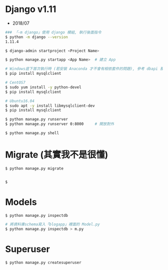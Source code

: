 # Django v1.11
- 2018/07

```sh
### 「-m django」使用 django 模組, 執行後面指令
$ python -m django --version
1.11.4

$ django-admin startproject <Project Name>

$ python manage.py startapp <App Name>  # 建立 App
```


``` sh
# Windows底下首次執行時 (若安裝 Anaconda 才不會有相依套件的問題), 參考 dbapi 那篇
$ pip install mysqlclient

# CentOS7
$ sudo yum install -y python-devel
$ pip install mysqlclient

# Ubuntu16.04
$ sudo apt -y install libmysqlclient-dev
$ pip install mysqlclient
```

```sh
$ python manage.py runserver
$ python manage.py runserver 0:8000     # 開放對外

$ python manage.py shell
```

# Migrate (其實我不是很懂)

```sh
$ python manage.py migrate


$
```

# Models

```sh
$ python manage.py inspectdb

# 將資料庫schema寫入「blogapp」裡面的 Model.py
$ python manage.py inspectdb > m.py
```

# Superuser

```sh
$ python manage.py createsuperuser
```